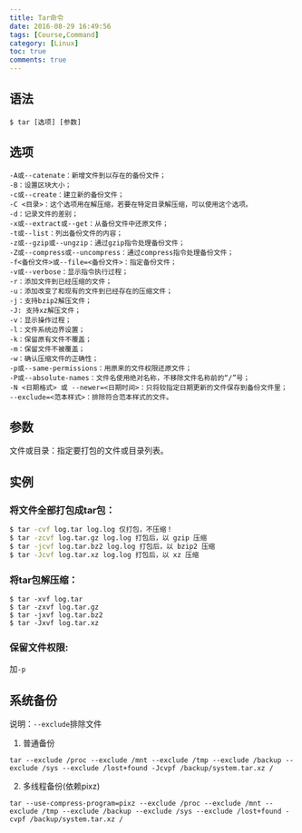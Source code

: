 ```yaml
---
title: Tar命令
date: 2016-08-29 16:49:56
tags: [Course,Command]
category: [Linux]
toc: true
comments: true
---
```

## 语法
```
$ tar [选项] [参数]
```
## 选项
```
-A或--catenate：新增文件到以存在的备份文件； 
-B：设置区块大小； 
-c或--create：建立新的备份文件； 
-C <目录>：这个选项用在解压缩，若要在特定目录解压缩，可以使用这个选项。 
-d：记录文件的差别； 
-x或--extract或--get：从备份文件中还原文件； 
-t或--list：列出备份文件的内容； 
-z或--gzip或--ungzip：通过gzip指令处理备份文件； 
-Z或--compress或--uncompress：通过compress指令处理备份文件； 
-f<备份文件>或--file=<备份文件>：指定备份文件； 
-v或--verbose：显示指令执行过程； 
-r：添加文件到已经压缩的文件； 
-u：添加改变了和现有的文件到已经存在的压缩文件； 
-j：支持bzip2解压文件；
-J: 支持xz解压文件；
-v：显示操作过程； 
-l：文件系统边界设置； 
-k：保留原有文件不覆盖； 
-m：保留文件不被覆盖； 
-w：确认压缩文件的正确性； 
-p或--same-permissions：用原来的文件权限还原文件； 
-P或--absolute-names：文件名使用绝对名称，不移除文件名称前的“/”号； 
-N <日期格式> 或 --newer=<日期时间>：只将较指定日期更新的文件保存到备份文件里； 
--exclude=<范本样式>：排除符合范本样式的文件。
```
<!--more-->
## 参数
文件或目录：指定要打包的文件或目录列表。

## 实例
### 将文件全部打包成tar包：
```bash
$ tar -cvf log.tar log.log 仅打包，不压缩！ 
$ tar -zcvf log.tar.gz log.log 打包后，以 gzip 压缩 
$ tar -jcvf log.tar.bz2 log.log 打包后，以 bzip2 压缩 
$ tar -Jcvf log.tar.xz log.log 打包后，以 xz 压缩
```
### 将tar包解压缩：
```
$ tar -xvf log.tar
$ tar -zxvf log.tar.gz
$ tar -jxvf log.tar.bz2
$ tar -Jxvf log.tar.xz
```
### 保留文件权限:
加`-p`

## 系统备份
说明：`--exclude`排除文件
1. 普通备份

```
tar --exclude /proc --exclude /mnt --exclude /tmp --exclude /backup --exclude /sys --exclude /lost+found -Jcvpf /backup/system.tar.xz /
```

2. 多线程备份(依赖pixz)

```
tar --use-compress-program=pixz --exclude /proc --exclude /mnt --exclude /tmp --exclude /backup --exclude /sys --exclude /lost+found -cvpf /backup/system.tar.xz /
```


